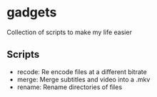 # gadgets
Collection of scripts to make my life easier

## Scripts
- recode: Re encode files at a different bitrate
- merge: Merge subtitles and video into a .mkv
- rename: Rename directories of files
